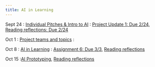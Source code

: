 ```yaml
---
title: AI in Learning
---
```


Sept 24
: [Individual Pitches & Intro to AI](#)
  : [Project Update 1: Due 2/24](https://drive.google.com/drive/folders/1hbx0OF1QKc88oBTR3nn64RTYAzKkrHsr?usp=sharing), [Reading reflections: Due 2/24](https://forms.gle/i9m6SCPz3JDezm6o8)

Oct 1
: [Project teams and topics](#)
  : 

Oct 8
: [AI in Learning](#)
  : [Assignment 6: Due 3/3](https://drive.google.com/drive/folders/1lnL8kJfupv4-aQXAtY42xghxrmac5VQ7?usp=drive_link), [Reading reflections](#)

Oct 15
:[AI Prototyping](https://drive.google.com/drive/folders/1jOFDYALZ-QlNPwXB1leLOAqv5BcKKYNT?usp=drive_link), [Reading reflections](https://forms.gle/vnL2HF3TD1q65jTG7)

<!-- March 11
: [Runtime Analysis](#)
  : [8.1](#), [8.2](#), [8.3](#), [8.4](#)
: **HW 2 due**{: .label .label-red }
 -->

 